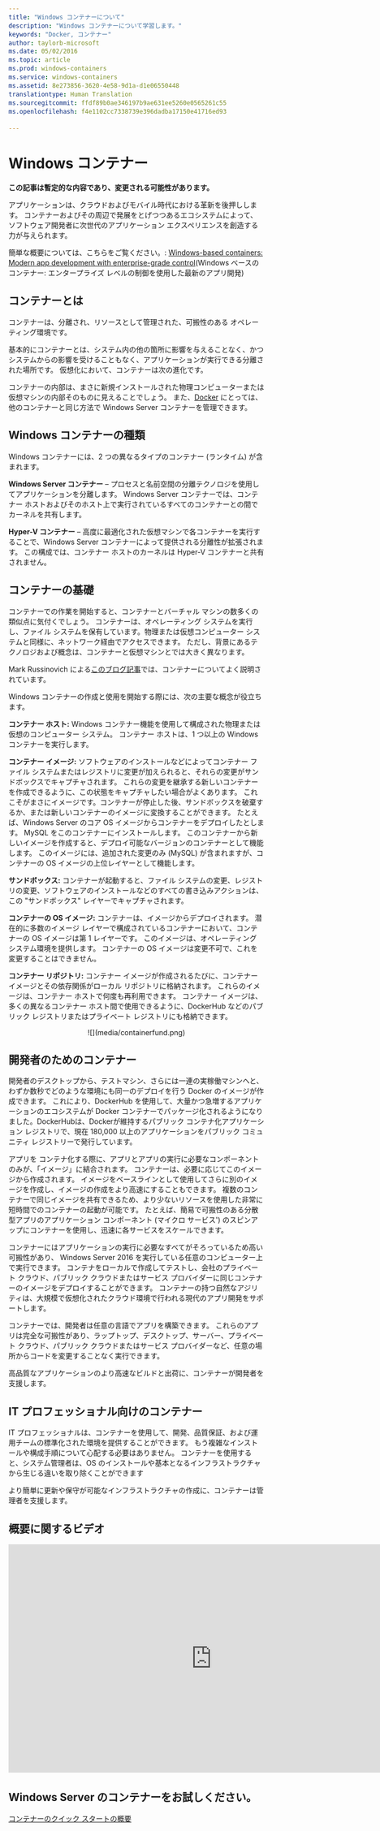 ```yaml
---
title: "Windows コンテナーについて"
description: "Windows コンテナーについて学習します。"
keywords: "Docker, コンテナー"
author: taylorb-microsoft
ms.date: 05/02/2016
ms.topic: article
ms.prod: windows-containers
ms.service: windows-containers
ms.assetid: 8e273856-3620-4e58-9d1a-d1e06550448
translationtype: Human Translation
ms.sourcegitcommit: ffdf89b0ae346197b9ae631ee5260e0565261c55
ms.openlocfilehash: f4e1102cc7338739e396dadba17150e41716ed93

---
```


# Windows コンテナー

**この記事は暫定的な内容であり、変更される可能性があります。** 

アプリケーションは、クラウドおよびモバイル時代における革新を後押しします。 コンテナーおよびその周辺で発展をとげつつあるエコシステムによって、ソフトウェア開発者に次世代のアプリケーション エクスペリエンスを創造する力が与えられます。

簡単な概要については、こちらをご覧ください。: [Windows-based containers: Modern app development with enterprise-grade control](https://youtu.be/Ryx3o0rD5lY)(Windows ベースのコンテナー: エンタープライズ レベルの制御を使用した最新のアプリ開発)

## コンテナーとは

コンテナーは、分離され、リソースとして管理された、可搬性のある オペレーティング環境です。

基本的にコンテナーとは、システム内の他の箇所に影響を与えることなく、かつシステムからの影響を受けることもなく、アプリケーションが実行できる分離された場所です。 仮想化において、コンテナーは次の進化です。

コンテナーの内部は、まさに新規インストールされた物理コンピューターまたは仮想マシンの内部そのものに見えることでしょう。 また、[Docker](https://www.docker.com/) にとっては、他のコンテナーと同じ方法で Windows Server コンテナーを管理できます。

## Windows コンテナーの種類

Windows コンテナーには、2 つの異なるタイプのコンテナー (ランタイム) が含まれます。

**Windows Server コンテナー** – プロセスと名前空間の分離テクノロジを使用してアプリケーションを分離します。 Windows Server コンテナーでは、コンテナー ホストおよびそのホスト上で実行されているすべてのコンテナーとの間でカーネルを共有します。

**Hyper-V コンテナー** – 高度に最適化された仮想マシンで各コンテナーを実行することで、Windows Server コンテナーによって提供される分離性が拡張されます。 この構成では、コンテナー ホストのカーネルは Hyper-V コンテナーと共有されません。


## コンテナーの基礎

コンテナーでの作業を開始すると、コンテナーとバーチャル マシンの数多くの類似点に気付くでしょう。 コンテナーは、オペレーティング システムを実行し、ファイル システムを保有しています。物理または仮想コンピューター システムと同様に、ネットワーク経由でアクセスできます。 ただし、背景にあるテクノロジおよび概念は、コンテナーと仮想マシンとでは大きく異なります。  

Mark Russinovich による[このブログ記事](http://azure.microsoft.com/blog/2015/08/17/containers-docker-windows-and-trends/)では、コンテナーについてよく説明されています。

Windows コンテナーの作成と使用を開始する際には、次の主要な概念が役立ちます。 

**コンテナー ホスト:** Windows コンテナー機能を使用して構成された物理または仮想のコンピューター システム。 コンテナー ホストは、1 つ以上の Windows コンテナーを実行します。

**コンテナー イメージ:** ソフトウェアのインストールなどによってコンテナー ファイル システムまたはレジストリに変更が加えられると、それらの変更がサンドボックスでキャプチャされます。  これらの変更を継承する新しいコンテナーを作成できるように、この状態をキャプチャしたい場合がよくあります。 これこそがまさにイメージです。コンテナーが停止した後、サンドボックスを破棄するか、または新しいコンテナーのイメージに変換することができます。 たとえば、Windows Server のコア OS イメージからコンテナーをデプロイしたとします。 MySQL をこのコンテナーにインストールします。 このコンテナーから新しいイメージを作成すると、デプロイ可能なバージョンのコンテナーとして機能します。 このイメージには、追加された変更のみ (MySQL) が含まれますが、コンテナーの OS イメージの上位レイヤーとして機能します。

**サンドボックス:** コンテナーが起動すると、ファイル システムの変更、レジストリの変更、ソフトウェアのインストールなどのすべての書き込みアクションは、この "サンドボックス" レイヤーでキャプチャされます。  
 
**コンテナーの OS イメージ:** コンテナーは、イメージからデプロイされます。 潜在的に多数のイメージ レイヤーで構成されているコンテナーにおいて、コンテナーの OS イメージは第 1 レイヤーです。 このイメージは、オペレーティング システム環境を提供します。 コンテナーの OS イメージは変更不可で、これを変更することはできません。

**コンテナー リポジトリ:** コンテナー イメージが作成されるたびに、コンテナー イメージとその依存関係がローカル リポジトリに格納されます。 これらのイメージは、コンテナー ホストで何度も再利用できます。 コンテナー イメージは、多くの異なるコンテナー ホスト間で使用できるように、DockerHub などのパブリック レジストリまたはプライベート レジストリにも格納できます。

<center>![](media/containerfund.png)</center>

## 開発者のためのコンテナー

開発者のデスクトップから、テストマシン、さらには一連の実稼働マシンへと、わずか数秒でどのような環境にも同一のデプロイを行う Docker のイメージが作成できます。 これにより、DockerHub を使用して、大量かつ急増するアプリケーションのエコシステムが Docker コンテナーでパッケージ化されるようになりました。DockerHubは、Dockerが維持するパブリック コンテナ化アプリケーション レジストリで、現在 180,000 以上のアプリケーションをパブリック コミュニティ レジストリーで発行しています。  

アプリを コンテナ化する際に、アプリとアプリの実行に必要なコンポーネントのみが、「イメージ」に結合されます。 コンテナーは、必要に応じてこのイメージから作成されます。 イメージをベースラインとして使用してさらに別のイメージを作成し、イメージの作成をより高速にすることもできます。  複数のコンテナーで同じイメージを共有できるため、より少ないリソースを使用した非常に短時間でのコンテナーの起動が可能です。 たとえば、簡易で可搬性のある分散型アプリのアプリケーション コンポーネント (マイクロ サービス') のスピンアップにコンテナーを使用し、迅速に各サービスをスケールできます。

コンテナーにはアプリケーションの実行に必要なすべてがそろっているため高い可搬性があり、 Windows Server 2016 を実行している任意のコンピューター上で実行できます。 コンテナをローカルで作成してテストし、会社のプライベート クラウド、パブリック クラウドまたはサービス プロバイダーに同じコンテナーのイメージをデプロイすることができます。 コンテナーの持つ自然なアジリティは、大規模で仮想化されたクラウド環境で行われる現代のアプリ開発をサポートします。

コンテナーでは、開発者は任意の言語でアプリを構築できます。 これらのアプリは完全な可搬性があり、ラップトップ、デスクトップ、サーバー、プライベート クラウド、パブリック クラウドまたはサービス プロバイダーなど、任意の場所からコードを変更することなく実行できます。  

高品質なアプリケーションのより高速なビルドと出荷に、コンテナーが開発者を支援します。

## IT プロフェッショナル向けのコンテナー ##

IT プロフェッショナルは、コンテナーを使用して、開発、品質保証、および運用チームの標準化された環境を提供することができます。 もう複雑なインストールや構成手順について心配する必要はありません。 コンテナーを使用すると、システム管理者は、OS のインストールや基本となるインフラストラクチャから生じる違いを取り除くことができます

より簡単に更新や保守が可能なインフラストラクチャの作成に、コンテナーは管理者を支援します。

## 概要に関するビデオ

<iframe 
src="https://channel9.msdn.com/Blogs/containers/Containers-101-with-Microsoft-and-Docker/player" width="800" height="450" allowFullScreen="true" frameBorder="0" scrolling="no"></iframe>


## Windows Server のコンテナーをお試しください。

[コンテナーのクイック スタートの概要](../quick_start/quick_start.md)




<!--HONumber=Oct16_HO4-->


